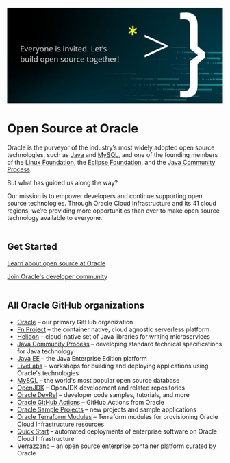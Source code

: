 
![Oracle Logo](https://raw.githubusercontent.com/oracle/.github/main/profile/ogho-banner-new.png "Open source at Oracle. Everyone is invited. Let's collaborate together")

# Open Source at Oracle

Oracle is the purveyor of the industry’s most widely adopted open source technologies, such as [Java](https://openjdk.org/) and [MySQL](https://www.mysql.com/), and one of the founding members of the [Linux Foundation](https://linuxfoundation.org/), the [Eclipse Foundation](https://www.eclipse.org/), and the [Java Community Process](https://jcp.org/en/home/index).

But what has guided us along the way?

Our mission is to empower developers and continue supporting open source technologies. Through Oracle Cloud Infrastructure and its 41 cloud regions, we’re providing more opportunities than ever to make open source technology available to everyone.<br><br>

## Get Started

[Learn about open source at Oracle](https://developer.oracle.com/open-source/)

[Join Oracle's developer community](https://bit.ly/odevrel_slack)<br><br>

## All Oracle GitHub organizations

* [Oracle](https://github.com/oracle) – our primary GitHub organization
* [Fn Project](https://github.com/fnproject) – the container native, cloud agnostic serverless platform
* [Helidon](https://github.com/helidon-io) – cloud-native set of Java libraries for writing microservices
* [Java Community Process](https://github.com/jcp-org) – developing standard technical specifications for Java technology
* [Java EE](https://github.com/javaee) – the Java Enterprise Edition platform
* [LiveLabs](https://github.com/oracle-livelabs) – workshops for building and deploying applications using Oracle's technologies
* [MySQL](https://github.com/mysql) –  the world's most popular open source database
* [OpenJDK](https://github.com/openjdk/) – OpenJDK development and related repositories
* [Oracle DevRel](https://github.com/oracle-devrel) – developer code samples, tutorials, and more
* [Oracle GitHub Actions](https://github.com/oracle-actions) – GitHub Actions from Oracle
* [Oracle Sample Projects](https://github.com/oracle-samples) – new projects and sample applications 
* [Oracle Terraform Modules](https://github.com/oracle-terraform-modules) – Terraform modules for provisioning Oracle Cloud Infrastructure resources
* [Quick Start](https://github.com/oracle-quickstart) – automated deployments of enterprise software on Oracle Cloud Infrastructure
* [Verrazzano](https://github.com/verrazzano) – an open source enterprise container platform curated by Oracle
